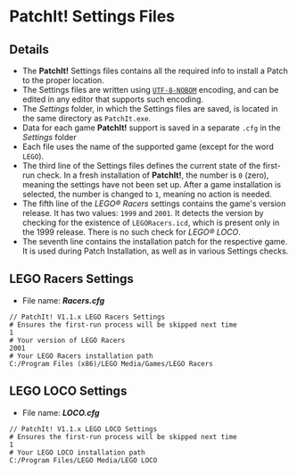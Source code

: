 PatchIt! Settings Files
=======================

Details
-------

* The **PatchIt!** Settings files contains all the required info to install a Patch to the proper location.
* The Settings files are written using [`UTF-8-NOBOM`](http://en.wikipedia.org/wiki/UTF-8#Byte_order_mark) encoding, and can be edited in any editor that supports such encoding.
* The _Settings_ folder, in which the Settings files are saved, is located in the same directory as `PatchIt.exe`.
* Data for each game **PatchIt!** support is saved in a separate `.cfg` in the _Settings_ folder
* Each file uses the name of the supported game (except for the word `LEGO`). 
* The third line of the Settings files defines the current state of the first-run check. In a fresh installation of **PatchIt!**,
the number is `0` (zero), meaning the settings have not been set up. After a game installation is selected, the number is changed to `1`, 
meaning no action is needed.
* The fifth line of the _LEGO® Racers_ settings contains the game's version release. It has two values: `1999` and `2001`. 
It detects the version by checking for the existence of `LEGORacers.icd`, which is present only in the 1999 release.
There is no such check for _LEGO® LOCO_.
* The seventh line contains the installation patch for the respective game. It is used during Patch Installation, as well as in
various Settings checks.

LEGO Racers Settings
----------------------------

* File name: _**Racers.cfg**_

```
// PatchIt! V1.1.x LEGO Racers Settings
# Ensures the first-run process will be skipped next time
1
# Your version of LEGO Racers
2001
# Your LEGO Racers installation path
C:/Program Files (x86)/LEGO Media/Games/LEGO Racers
```

LEGO LOCO Settings
--------------------------

* File name: _**LOCO.cfg**_

```
// PatchIt! V1.1.x LEGO LOCO Settings
# Ensures the first-run process will be skipped next time
1
# Your LEGO LOCO installation path
C:/Program Files/LEGO Media/LEGO LOCO
```